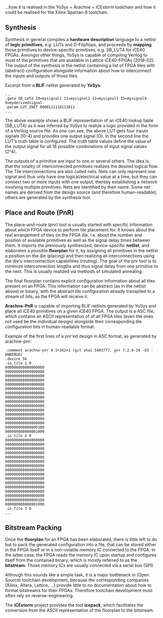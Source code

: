 ...how it is realised in the YoSys + Arachne + iCEstorm toolchain
and
how it could be realised for the Xilinx Spartan-6 toolchain.

## Synthesis

Synthesis in general compiles a **hardware description** language
to a netlist of **logic primitives**,
e.g. LUTs and D-Flipflops,
and proceeds by **mapping** those primitives to device-specific primitives,
e.g. SB_LUT4 for iCE40 FPGAs.
Amongst other things,
YoSys is capable of compiling Verilog
to most of the primitives that are available in Lattice iCE40-FPGAs (2018-02).
The output of the synthesis is the netlist
containing a list of FPGA tiles with (abstract) configuration
alongside information about how to interconnect the inputs and outputs of those tiles.

Excerpt from a **BLIF** netlist generated by **YoSys**:
```blif
...
.gate SB_LUT4 I0=mysignal1 I1=mysignal2 I2=mysignal3 I3=mysignal4 O=myderivedsignal
.param LUT_INIT 0000111110111011
...
```
The above example shows a BLIF representation of an iCE40 lookup table (SB_LUT4)
as it was inferred by YoSys
to realize a logic provided in the form of a Verilog source file.
As one can see, the above LUT gets four inputs signals (I0-4) and provides one output signal (O).
In the second line the LUT's truth table is configured.
The truth table values define
the value of the output signal
for all 16 possible combinations of input signal values (2^4).

The outputs of a primitive are input to one or several others.
The idea is, that the totality of interconnected primitives
realizes the desired logical flow.
The Tile interconnections are also called nets.
Nets can only represent one signal
and thus only have one logical/electrical value at a time,
but they can connect two or more inputs with one output,
thereby establishing a network involving multiple primitives.
Nets are identified by their name.
Some net names are derived from the design source (and therefore human-readable),
others are generated by the synthesis tool.

## Place and Route (PnR)

The place-and-route (pnr) tool is usually started
with specific information about
which FPGA device to perform tile placement for.
It knows about the real arrangement of tiles on the FPGA die,
i.e. about the number and position of available primitives
as well as the signal delay times between them.
It imports the previously synthesized, device-specific **netlist**,
and elaborates a possible **floorplan** for it,
by assigning all primitives in the netlist a position on the die (placing)
and then realizing all interconnections using the die's interconnection capabilities (routing).
The goal of the pnr tool is to minimize interconnection lengths
and thus signal delay from one primitive to the next.
This is usually realized via methods of simulated annealing.

The final floorplan contains explicit configuration information
about all tiles
present on an FPGA.
This information can be abstract (as in the netlist above)
or binary,
with the abstract tile configuration already transpiled to a stream of bits,
as the FPGA will receive it.

**Arachne-PnR** is capable of importing BLIF netlists
generated by YoSys
and place all iCE40 primitives on a given iCE40 FPGA.
The output is a ASC file,
which contains an ASCII representation of of all FPGA tiles
(even the ones not used be the individual design)
alongside their corresponding tile configuration bits
in human-readable format.

Example of the first lines of a pnr'ed design in ASC format, as generated by arachne-pnr:
```asc
.comment arachne-pnr 0.1+262+1 (git sha1 5403777, g++ 7.2.0-19 -O3 -DNDEBUG)
.device 5k
.io_tile 1 0
000000000000000000
000000000000000000
000000000000000000
000000000000000000
000000000000000000
000000000000000000
000000000000000000
000000000000000000
000000000000000000
000000000000000000
000000000000000000
000000000000000000
000000000000000000
000000000000000000
000000000000000100
000000000000001000
.io_tile 2 0
000000000000000000
000000000000000000
000000000000000000
000000000000000000
000000000000000000
000000000000000000
000000000000000000
000000000000000000
000000000000000000
000000000000000000
000000000000000000
000000000000000000
000000000000000000
000000000000000000
000000000000000100
000000000000001000
.io_tile 3 0
...
```

## Bitstream Packing

Once the **floorplan** for an FPGA has been elaborated,
there is little left to do but to pack the generated configuration
into a file,
that can be stored either in the FPGA itself
or in a non-volatile memory IC connected to the FPGA.
In the latter case,
the FPGA reads the memory IC upon startup
and configures itself from the contained binary,
which is mostly referred to as the **bitstream**.
Those memory ICs are usually connected via a serial bus (SPI).

Although this sounds like a simple task,
it is a major bottleneck in (Open Source) toolchain development,
because the corresponding companies (Xilinx, Altera, Lattice, ...)
provide little to no documentation about how to format bitstreams for their FPGAs.
Therefore toolchain development must often rely on reverse-engineering.

The **iCEstorm** project provides the tool **icepack**,
which facilitates the conversion
from the ASCII representation of the floorplan
to the bitstream.

